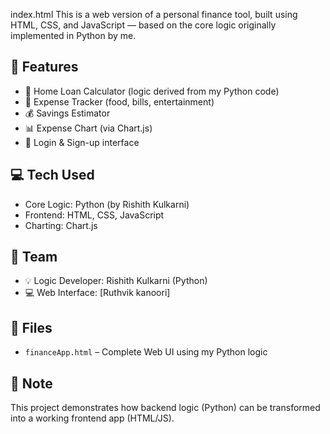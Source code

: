 index.html
This is a web version of a personal finance tool, built using HTML, CSS, and JavaScript — based on the core logic originally implemented in Python by me.

## 🚀 Features
- 🏡 Home Loan Calculator (logic derived from my Python code)
- 🧾 Expense Tracker (food, bills, entertainment)
- 💰 Savings Estimator
- 📊 Expense Chart (via Chart.js)
- 🔐 Login & Sign-up interface

## 💻 Tech Used
- Core Logic: Python (by Rishith Kulkarni)
- Frontend: HTML, CSS, JavaScript
- Charting: Chart.js

## 👥 Team
- 💡 Logic Developer: Rishith Kulkarni (Python)
- 💻 Web Interface: [Ruthvik kanoori]

## 📁 Files
- `financeApp.html` – Complete Web UI using my Python logic

## 📝 Note
This project demonstrates how backend logic (Python) can be transformed into a working frontend app (HTML/JS).
